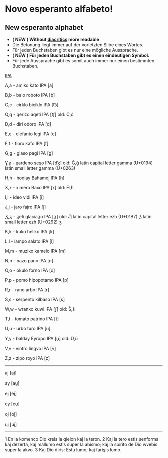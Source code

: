 # Novo esperanto alfabeto! 

## New esperanto alphabet

- **( NEW ) Without [diacritics](https://en.wikipedia.org/wiki/Diacritic)  more readable**
- Die Betonung liegt immer auf der vorletzten Silbe eines Wortes.
- Für jeden Buchstaben gibt es nur eine mögliche Aussprache.
- **( NEW ) Für jeden Buchstaben gibt es einen eindeutigen Symbol.**
- Für jede Aussprache gibt es somit auch immer nur einen bestimmten Buchstaben.

[IPA](https://en.wikipedia.org/wiki/International_Phonetic_Alphabet)

A,a - amiko	kato IPA [a]

B,b - balo roboto IPA [b]

C,c - cirklo biciklo IPA [t͡s]

Q,q - qerizo aqeti IPA [t͡ʃ] old: Ĉ,ĉ

D,d - diri odoro IPA [d]

E,e - elefanto legi IPA [e]

F,f - floro kafo IPA [f]

G,g - glaso pagi IPA [g]

Ɣ,ɣ - ɣardeno seɣo IPA [d͡ʒ] old: Ĝ,ĝ
latin capital letter gamma (U+0194)
latin small letter gamma (U+0263)

H,h - hodiay Bahamoj IPA [h]

X,x - ximero Baxo IPA [x] old: Ĥ,ĥ

I,i - ideo vidi IPA [i]

J,j - jaro fajro IPA [j]

Ʒ,ʒ - ʒeti glaciaʒo IPA [ʒ] old: Ĵĵ
latin capital letter ezh (U+01B7) Ʒ
latin small letter ezh (U+0292) ʒ

K,k - kuko heliko IPA [k]

L,l - lampo salato IPA [l]

M,m - muziko kamelo IPA [m]

N,n - nazo pano IPA [n]

O,o - okulo forno IPA [o]

P,p - pomo hipopotamo IPA [p]

R,r - rano arbo IPA [r]

S,s - serpento kilbaso IPA [s]

W,w - wranko kuwi IPA [ʃ] old: Ŝ,ŝ

T,t - tomato patrino IPA [t]

U,u - urbo turo IPA [u]

Y,y - balday Eyropo IPA [u̯] old: Û,û

V,v - vintro lingvo IPA [v]

Z,z - zipo royo IPA [z]


----------

aj	[ai̯]

ay	[au̯]

ej	[ei̯]

ey	[eu̯]

oj	[oi̯]

uj	[ui̯]

----------

1 En la komenco Dio kreis la qielon kaj la teron. 
2 Kaj la tero estis senforma kaj dezerta, kaj mallumo estis super la abismo; kaj la spirito de Dio wvebis super la akvo. 
3 Kaj Dio diris: Estu lumo; kaj fariɣis lumo.

